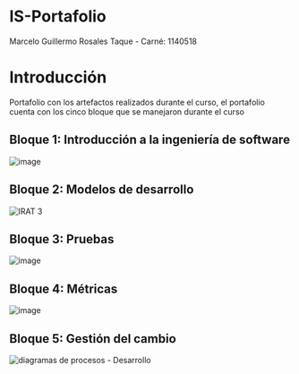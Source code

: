 # IS-Portafolio

Marcelo Guillermo Rosales Taque - 
Carné: 1140518

# Introducción

Portafolio con los artefactos realizados durante el curso, el portafolio cuenta con los cinco bloque que se manejaron durante el curso

## Bloque 1: Introducción a la ingeniería de software

![image](https://user-images.githubusercontent.com/37462034/141708749-d5d86260-1a37-49c7-90a8-8068b1ca728f.png)

## Bloque 2: Modelos de desarrollo

![IRAT 3](https://user-images.githubusercontent.com/37462034/141708772-d507e0c8-448a-41c0-99ec-0dc5a9197209.png)

## Bloque 3: Pruebas

![image](https://user-images.githubusercontent.com/37462034/141708852-74596b10-8a92-4db2-a66a-7f31e7bed166.png)

## Bloque 4: Métricas

![image](https://user-images.githubusercontent.com/37462034/141708903-209e0b04-5ca2-4d01-aab8-0f521343701e.png)

## Bloque 5: Gestión del cambio

![diagramas de procesos - Desarrollo](https://user-images.githubusercontent.com/37462034/141708947-be87738c-0db6-4920-85b7-1acdd9a56580.jpeg)

